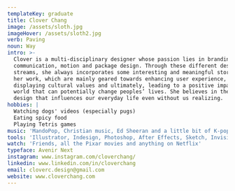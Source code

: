 ```yaml
---
templateKey: graduate
title: Clover Chang
image: /assets/sloth.jpg
imageHover: /assets/sloth2.jpg
verb: Paving
noun: Way
intro: >-
  Clover is a multi-disciplinary designer whose passion lies in branding,
  communication, motion and package design. Through these different design
  streams, she always incorporates some interesting and meaningful stories in
  her work, which are mainly geared towards enhancing user experience,
  displaying cultural values and ultimately, leading to a positive impact in the
  world that can potentially change peoples’ lives. She believes in the power of
  design that influences our everyday life even without us realizing.
hobbies: |
  Watching dogs' videos (especially pugs)
  Eating spicy food
  Playing Tetris games
music: 'MandoPop, Christian music, Ed Sheeran and a little bit of K-pop'
tools: 'Illustrator, Indesign, Photoshop, After Effects, Sketch, Invision'
watch: 'Friends, all the Pixar movies and anything on Netflix'
typeface: Avenir Next
instagram: www.instagram.com/cloverchang/
linkedin: www.linkedin.com/in/cloverchang
email: cloverc.design@gmail.com
website: www.cloverchang.com
---
```


